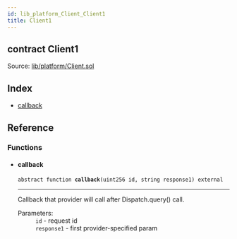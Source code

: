 ```yaml
---
id: lib_platform_Client_Client1
title: Client1
---
```


<div class="contract-doc"><div class="contract"><h2 class="contract-header"><span class="contract-kind">contract</span> Client1</h2><div class="source">Source: <a href="git+https://github.com/zapproject/ZapContracts/blob/v0.0.1/contracts/lib/platform/Client.sol" target="_blank">lib/platform/Client.sol</a></div></div><div class="index"><h2>Index</h2><ul><li><a href="lib_platform_Client_Client1.html#callback">callback</a></li></ul></div><div class="reference"><h2>Reference</h2><div class="functions"><h3>Functions</h3><ul><li><div class="item function"><span id="callback" class="anchor-marker"></span><h4 class="name">callback</h4><div class="body"><code class="signature"><span>abstract </span>function <strong>callback</strong><span>(uint256 id, string response1) </span><span>external </span></code><hr/><div class="description"><p>Callback that provider will call after Dispatch.query() call.</p></div><dl><dt><span class="label-parameters">Parameters:</span></dt><dd><div><code>id</code> - request id</div><div><code>response1</code> - first provider-specified param</div></dd></dl></div></div></li></ul></div></div></div>
